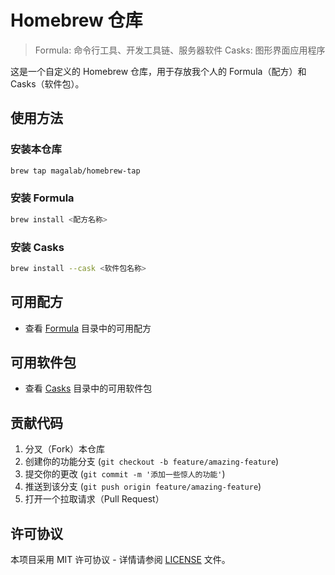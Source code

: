 # Homebrew 仓库

> Formula: 命令行工具、开发工具链、服务器软件
> Casks: 图形界面应用程序

这是一个自定义的 Homebrew 仓库，用于存放我个人的 Formula（配方）和 Casks（软件包）。

## 使用方法

### 安装本仓库
```bash
brew tap magalab/homebrew-tap
```

### 安装 Formula
```bash
brew install <配方名称>
```

### 安装 Casks
```bash
brew install --cask <软件包名称>
```

## 可用配方
- 查看 [Formula](Formula/) 目录中的可用配方

## 可用软件包
- 查看 [Casks](Casks/) 目录中的可用软件包

## 贡献代码
1. 分叉（Fork）本仓库
2. 创建你的功能分支 (`git checkout -b feature/amazing-feature`)
3. 提交你的更改 (`git commit -m '添加一些惊人的功能'`)
4. 推送到该分支 (`git push origin feature/amazing-feature`)
5. 打开一个拉取请求（Pull Request）

## 许可协议
本项目采用 MIT 许可协议 - 详情请参阅 [LICENSE](LICENSE) 文件。
